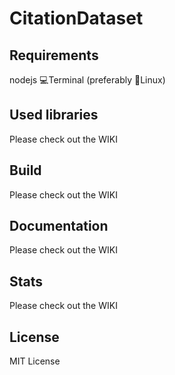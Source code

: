 # CitationDataset

## Requirements
 
 nodejs
 💻Terminal (preferably 🐧Linux)

## Used libraries

Please check out the WIKI

## Build

Please check out the WIKI

## Documentation

Please check out the WIKI

## Stats

Please check out the WIKI


## License

MIT License
